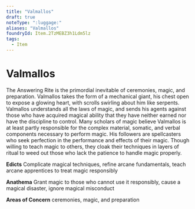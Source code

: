 ```yaml
---
title: "Valmallos"
draft: true
noteType: ":luggage:"
aliases: "Valmallos"
foundryId: Item.2TzMEBZ3h1Ldm5lz
tags:
  - Item
---
```


# Valmallos

The Answering Rite is the primordial inevitable of ceremonies, magic, and preparation. Valmallos takes the form of a mechanical giant, his chest open to expose a glowing heart, with scrolls swirling about him like serpents. Valmallos understands all the laws of magic, and sends his agents against those who have acquired magical ability that they have neither earned nor have the discipline to control. Many scholars of magic believe Valmallos is at least partly responsible for the complex material, somatic, and verbal components necessary to perform magic. His followers are spellcasters who seek perfection in the performance and effects of their magic. Though willing to teach magic to others, they cloak their techniques in layers of ritual to weed out those who lack the patience to handle magic properly.

**Edicts** Complicate magical techniques, refine arcane fundamentals, teach arcane apprentices to treat magic responsibly

**Anathema** Grant magic to those who cannot use it responsibly, cause a magical disaster, ignore magical misconduct

**Areas of Concern** ceremonies, magic, and preparation
